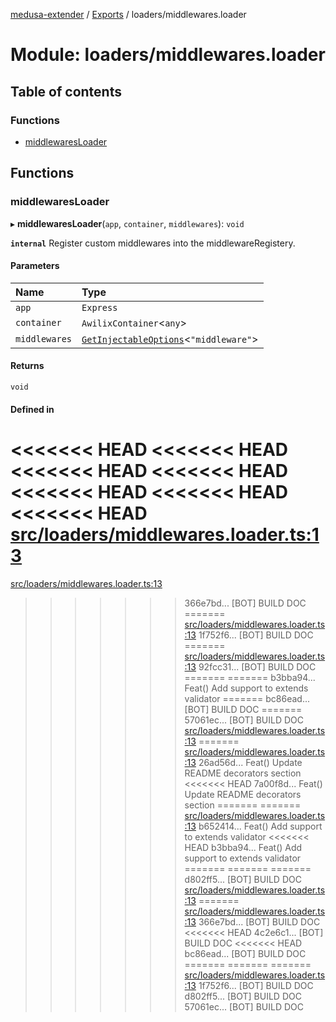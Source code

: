 [medusa-extender](../README.md) / [Exports](../modules.md) / loaders/middlewares.loader

# Module: loaders/middlewares.loader

## Table of contents

### Functions

- [middlewaresLoader](loaders_middlewares_loader.md#middlewaresloader)

## Functions

### middlewaresLoader

▸ **middlewaresLoader**(`app`, `container`, `middlewares`): `void`

**`internal`**
Register custom middlewares into the middlewareRegistery.

#### Parameters

| Name | Type |
| :------ | :------ |
| `app` | `Express` |
| `container` | `AwilixContainer`<`any`\> |
| `middlewares` | [`GetInjectableOptions`](types.md#getinjectableoptions)<``"middleware"``\> |

#### Returns

`void`

#### Defined in

<<<<<<< HEAD
<<<<<<< HEAD
<<<<<<< HEAD
<<<<<<< HEAD
<<<<<<< HEAD
<<<<<<< HEAD
<<<<<<< HEAD
[src/loaders/middlewares.loader.ts:13](https://github.com/adrien2p/medusa-extender/blob/89f7223/src/loaders/middlewares.loader.ts#L13)
=======
[src/loaders/middlewares.loader.ts:13](https://github.com/adrien2p/medusa-extender/blob/23cd201/src/loaders/middlewares.loader.ts#L13)
>>>>>>> 366e7bd... [BOT] BUILD DOC
=======
[src/loaders/middlewares.loader.ts:13](https://github.com/adrien2p/medusa-extender/blob/0490090/src/loaders/middlewares.loader.ts#L13)
>>>>>>> 1f752f6... [BOT] BUILD DOC
=======
[src/loaders/middlewares.loader.ts:13](https://github.com/adrien2p/medusa-extender/blob/7e89c01/src/loaders/middlewares.loader.ts#L13)
>>>>>>> 92fcc31... [BOT] BUILD DOC
=======
=======
>>>>>>> b3bba94... Feat() Add support to extends validator
=======
>>>>>>> bc86ead... [BOT] BUILD DOC
=======
>>>>>>> 57061ec... [BOT] BUILD DOC
[src/loaders/middlewares.loader.ts:13](https://github.com/adrien2p/medusa-extender/blob/7e89c01/src/loaders/middlewares.loader.ts#L13)
=======
[src/loaders/middlewares.loader.ts:13](https://github.com/adrien2p/medusa-extender/blob/89f7223/src/loaders/middlewares.loader.ts#L13)
>>>>>>> 26ad56d... Feat() Update README decorators section
<<<<<<< HEAD
>>>>>>> 7a00f8d... Feat() Update README decorators section
=======
=======
[src/loaders/middlewares.loader.ts:13](https://github.com/adrien2p/medusa-extender/blob/834fee1/src/loaders/middlewares.loader.ts#L13)
>>>>>>> b652414... Feat() Add support to extends validator
<<<<<<< HEAD
>>>>>>> b3bba94... Feat() Add support to extends validator
=======
=======
=======
>>>>>>> d802ff5... [BOT] BUILD DOC
[src/loaders/middlewares.loader.ts:13](https://github.com/adrien2p/medusa-extender/blob/834fee1/src/loaders/middlewares.loader.ts#L13)
=======
[src/loaders/middlewares.loader.ts:13](https://github.com/adrien2p/medusa-extender/blob/23cd201/src/loaders/middlewares.loader.ts#L13)
>>>>>>> 366e7bd... [BOT] BUILD DOC
<<<<<<< HEAD
>>>>>>> 4c2e6c1... [BOT] BUILD DOC
<<<<<<< HEAD
>>>>>>> bc86ead... [BOT] BUILD DOC
=======
=======
=======
[src/loaders/middlewares.loader.ts:13](https://github.com/adrien2p/medusa-extender/blob/0490090/src/loaders/middlewares.loader.ts#L13)
>>>>>>> 1f752f6... [BOT] BUILD DOC
>>>>>>> d802ff5... [BOT] BUILD DOC
>>>>>>> 57061ec... [BOT] BUILD DOC
